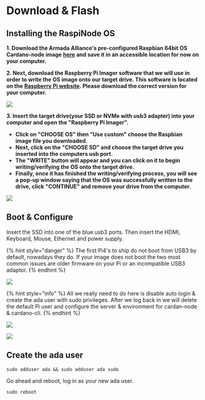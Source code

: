 # Download & Flash

## Installing the RaspiNode OS

**1. Download the Armada Alliance's pre-configured Raspbian 64bit OS Cardano-node image** [**here**](https://mainnet.adamantium.online/RasPi-Node.img.gz) **and save it in an accessible location for now on your computer.**

**2. Next, download the Raspberry Pi Imager software that we will use in order to write the OS image onto our target drive. This software is located on the** [**Raspberry Pi website**](https://www.raspberrypi.org/software/)**. Please download the correct version for your computer.**

![](../../.gitbook/assets/screen-shot-2021-03-12-at-5.36.30-pm.png)

**3. Insert the target drive\(your SSD or NVMe with usb3 adapter\) into your computer and open the "Raspberry Pi Imager".**

* **Click on "CHOOSE OS"  then "Use custom" choose the Raspbian image file you downloaded.**
* **Next, click on the "CHOOSE SD" and choose the target drive you inserted into the computers usb port.**
* **The "WRITE" button will appear and you can click on it to begin writing/verifying the OS onto the target drive.**
* **Finally, once it has finished the writing/verifying process, you will see a pop-up window saying that the OS was successfully written to the drive, click "CONTINUE" and remove your drive from the computer.**

![](../../.gitbook/assets/image-2-.png)

## Boot & Configure

Insert the SSD into one of the blue usb3 ports. Then insert the HDMI, Keyboard, Mouse, Ethernet and power supply.

{% hint style="danger" %}
The first Pi4's to ship do not boot from USB3 by default, nowadays they do. If your image does not boot the two most common issues are older firmware on your Pi or an incompatible USB3 adaptor.
{% endhint %}

![](../../.gitbook/assets/pi4.jpeg)

{% hint style="info" %}
All we really need to do here is disable auto login & create the ada user with sudo privileges. After we log back in we will delete the default Pi user and configure the server & environment for cardan-node & cardano-cli.
{% endhint %}

![](../../.gitbook/assets/raspberrypi-configuration.png)

![](../../.gitbook/assets/disable-auto-login.png)

## Create the ada user

```text
sudo adduser ada && sudo adduser ada sudo
```

Go ahead and reboot, log in as your new ada user.

```text
sudo reboot
```

